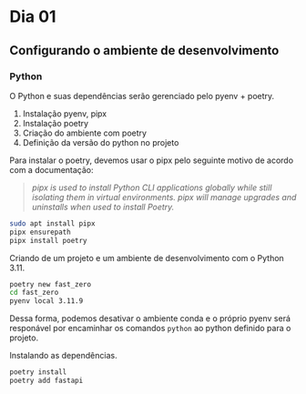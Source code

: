 # Dia 01

## Configurando o ambiente de desenvolvimento

### Python

O Python e suas dependências serão gerenciado pelo pyenv + poetry.

1. Instalação pyenv, pipx
2. Instalação poetry
3. Criação do ambiente com poetry
4. Definição da versão do python no projeto

Para instalar o poetry, devemos usar o pipx pelo seguinte motivo de acordo com a documentação:

> *pipx is used to install Python CLI applications globally while still isolating them in virtual environments. pipx will manage upgrades and uninstalls when used to install Poetry.*

```bash
sudo apt install pipx
pipx ensurepath
pipx install poetry
```

Criando de um projeto e um ambiente de desenvolvimento com o Python 3.11.

```bash
poetry new fast_zero
cd fast_zero
pyenv local 3.11.9  
```

Dessa forma, podemos desativar o ambiente conda e o próprio pyenv será responável por encaminhar os comandos `python` ao python definido para o projeto.

Instalando as dependências.

```bash
poetry install 
poetry add fastapi
```
